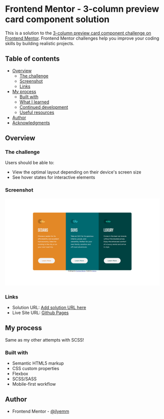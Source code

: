 # Frontend Mentor - 3-column preview card component solution

This is a solution to the [3-column preview card component challenge on Frontend Mentor](https://www.frontendmentor.io/challenges/3column-preview-card-component-pH92eAR2-). Frontend Mentor challenges help you improve your coding skills by building realistic projects. 

## Table of contents

- [Overview](#overview)
  - [The challenge](#the-challenge)
  - [Screenshot](#screenshot)
  - [Links](#links)
- [My process](#my-process)
  - [Built with](#built-with)
  - [What I learned](#what-i-learned)
  - [Continued development](#continued-development)
  - [Useful resources](#useful-resources)
- [Author](#author)
- [Acknowledgments](#acknowledgments)

## Overview

### The challenge

Users should be able to:

- View the optimal layout depending on their device's screen size
- See hover states for interactive elements

### Screenshot

![](./images/desktop-view.png)

### Links

- Solution URL: [Add solution URL here](https://your-solution-url.com)
- Live Site URL: [Github Pages](https://ilyemm.github.io/3-column-preview-card/)

## My process

Same as my other attempts with SCSS!

### Built with

- Semantic HTML5 markup
- CSS custom properties
- Flexbox
- SCSS/SASS
- Mobile-first workflow

## Author

- Frontend Mentor - [@ilyemm](https://www.frontendmentor.io/profile/ilyemm)

